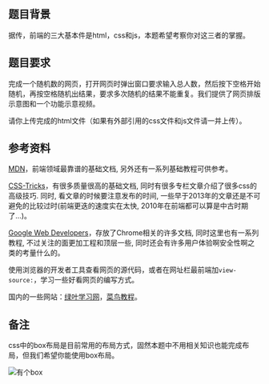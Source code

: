 ## 题目背景

据传，前端的三大基本件是html，css和js，本题希望考察你对这三者的掌握。

## 题目要求

完成一个随机数的网页，打开网页时弹出窗口要求输入总人数，然后按下空格开始随机，再按空格随机出结果，要求多次随机的结果不能重复。我们提供了网页排版示意图和一个功能示意视频。

请你上传完成的html文件（如果有外部引用的css文件和js文件请一并上传）。

## 参考资料

[MDN](https://developer.mozilla.org/en-US/)，前端领域最靠谱的基础文档, 另外还有一系列基础教程可供参考。

[CSS-Tricks](https://css-tricks.com/)，有很多质量很高的基础文档, 同时有很多专栏文章介绍了很多css的高级技巧. 同时, 看文章的时候要注意发布的时间, 一些早于2013年的文章还是不可避免的比较过时(前端更迭的速度实在太快, 2010年在前端都可以算是中古时期了...)。

[Google Web Developers](https://developers.google.com/web/)，存放了Chrome相关的许多文档, 同时这里也有一系列教程, 不过关注的面更加工程和顶层一些, 同时还会有许多用户体验啊安全性啊之类的考量什么的。

使用浏览器的开发者工具查看网页的源代码，或者在网址栏最前端加`view-source:`，学习一些好看网页的编写方式。

国内的一些网站：[绿叶学习网](http://www.lvyestudy.com/)，[菜鸟教程](https://www.runoob.com/)。

## 备注

css中的box布局是目前常用的布局方式，固然本题中不用相关知识也能完成布局，但我们希望你能使用box布局。

![有个box](\有个box.png)
